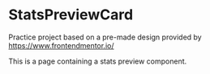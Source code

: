 # StatsPreviewCard

Practice project based on a pre-made design provided by https://www.frontendmentor.io/

This is a page containing a stats preview component.
